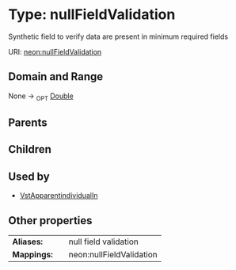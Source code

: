 
# Type: nullFieldValidation


Synthetic field to verify data are present in minimum required fields

URI: [neon:nullFieldValidation](https://data.neonscience.org/nullFieldValidation)


## Domain and Range

None ->  <sub>OPT</sub> [Double](types/Double.md)

## Parents


## Children


## Used by

 * [VstApparentindividualIn](VstApparentindividualIn.md)

## Other properties

|  |  |  |
| --- | --- | --- |
| **Aliases:** | | null field validation |
| **Mappings:** | | neon:nullFieldValidation |

